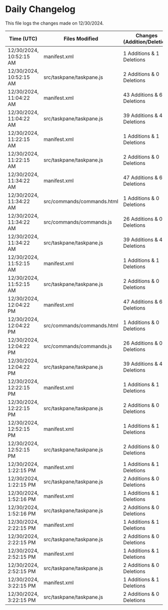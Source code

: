 # Daily Changelog

This file logs the changes made on 12/30/2024.

| Time (UTC)             | Files Modified                    | Changes (Addition/Deletion) |
|------------------------|-----------------------------------|-----------------------------|
| 12/30/2024, 10:52:15 AM | manifest.xml | 1 Additions & 1 Deletions |
| 12/30/2024, 10:52:15 AM | src/taskpane/taskpane.js | 2 Additions & 0 Deletions |
| 12/30/2024, 11:04:22 AM | manifest.xml | 43 Additions & 62 Deletions|
| 12/30/2024, 11:04:22 AM | src/taskpane/taskpane.js | 39 Additions & 41 Deletions|
| 12/30/2024, 11:22:15 AM | manifest.xml | 1 Additions & 1 Deletions|
| 12/30/2024, 11:22:15 AM | src/taskpane/taskpane.js | 2 Additions & 0 Deletions|
| 12/30/2024, 11:34:22 AM | manifest.xml | 47 Additions & 62 Deletions|
| 12/30/2024, 11:34:22 AM | src/commands/commands.html | 1 Additions & 0 Deletions|
| 12/30/2024, 11:34:22 AM | src/commands/commands.js | 26 Additions & 0 Deletions|
| 12/30/2024, 11:34:22 AM | src/taskpane/taskpane.js | 39 Additions & 41 Deletions|
| 12/30/2024, 11:52:15 AM | manifest.xml | 1 Additions & 1 Deletions|
| 12/30/2024, 11:52:15 AM | src/taskpane/taskpane.js | 2 Additions & 0 Deletions|
| 12/30/2024, 12:04:22 PM | manifest.xml | 47 Additions & 62 Deletions|
| 12/30/2024, 12:04:22 PM | src/commands/commands.html | 1 Additions & 0 Deletions|
| 12/30/2024, 12:04:22 PM | src/commands/commands.js | 26 Additions & 0 Deletions|
| 12/30/2024, 12:04:22 PM | src/taskpane/taskpane.js | 39 Additions & 41 Deletions|
| 12/30/2024, 12:22:15 PM | manifest.xml | 1 Additions & 1 Deletions|
| 12/30/2024, 12:22:15 PM | src/taskpane/taskpane.js | 2 Additions & 0 Deletions|
| 12/30/2024, 12:52:15 PM | manifest.xml | 1 Additions & 1 Deletions|
| 12/30/2024, 12:52:15 PM | src/taskpane/taskpane.js | 2 Additions & 0 Deletions|
| 12/30/2024, 1:22:15 PM | manifest.xml | 1 Additions & 1 Deletions|
| 12/30/2024, 1:22:15 PM | src/taskpane/taskpane.js | 2 Additions & 0 Deletions|
| 12/30/2024, 1:52:16 PM | manifest.xml | 1 Additions & 1 Deletions|
| 12/30/2024, 1:52:16 PM | src/taskpane/taskpane.js | 2 Additions & 0 Deletions|
| 12/30/2024, 2:22:15 PM | manifest.xml | 1 Additions & 1 Deletions|
| 12/30/2024, 2:22:15 PM | src/taskpane/taskpane.js | 2 Additions & 0 Deletions|
| 12/30/2024, 2:52:15 PM | manifest.xml | 1 Additions & 1 Deletions|
| 12/30/2024, 2:52:15 PM | src/taskpane/taskpane.js | 2 Additions & 0 Deletions|
| 12/30/2024, 3:22:15 PM | manifest.xml | 1 Additions & 1 Deletions|
| 12/30/2024, 3:22:15 PM | src/taskpane/taskpane.js | 2 Additions & 0 Deletions|

